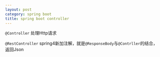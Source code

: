 ```yaml
---
layout: post
category: spring boot
title: spring boot controller
---
```


```@Controller```  处理Http请求

```@RestController```  spring4新加注解，就是```@ResponseBody```与```@Contrller```的结合，返回Json

